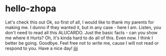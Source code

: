 # hello-zhopa
Let's check this out
Ok, so first of all, I would like to thank my parents for making me. I dunno if they wanted it, but in any case - here I am. 
Listen, you don't need to read all this ALUCARDO. Just the basic facts - can you show me where it Hurts?
Oh, it's kinda hard to do all of this. Even now. I think I better be going. Goodbye. Feel free not to write me, cause I will not read or respond to you. Have a nice day!
jjjj

